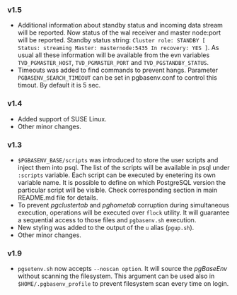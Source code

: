 ### v1.5

* Additional information about standby status and incoming data stream will be reported. Now status of the wal receiver and master node:port will be reported. Standby status string: `Cluster role: STANDBY [ Status: streaming Master: masternode:5435 In recovery: YES ]`. As usual all these information will be available from the evn variables `TVD_PGMASTER_HOST`, `TVD_PGMASTER_PORT` and `TVD_PGSTANDBY_STATUS`.
* Timeouts was added to find commands to prevent hangs. Parameter `PGBASENV_SEARCH_TIMEOUT` can be set in pgbasenv.conf to control this timout. By default it is 5 sec.

### v1.4

* Added support of SUSE Linux.
* Other minor changes.

### v1.3

* `$PGBASENV_BASE/scripts` was introduced to store the user scripts and inject them into psql. The list of the scripts will be available in psql under `:scripts` variable. Each script can be executed by enetering its own variable name. It is possible to define on which PostgreSQL version the particular script will be visible. Check corresponding section in main README.md file for details.
* To prevent *pgclustertab* and *pghometab* corruption during simultaneous execution, operations will be executed over `flock` utility. It will guarantee a sequential access to those files and  `pgbasenv.sh` execution.
* New styling was added to the output of the `u` alias (`pgup.sh`).
* Other minor changes.

### v1.9
* `pgsetenv.sh` now accepts `--noscan option`. It will source the *pgBaseEnv* without scanning the filesystem. This argument can be used also in `$HOME/.pgbasenv_profile` to prevent filesystem scan every time on login.
